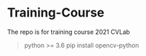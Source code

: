 # Training-Course
The repo is for training course 2021 CVLab

> python >= 3.6
> pip install opencv-python
